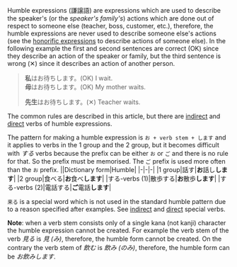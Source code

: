 Humble expressions (謙譲語) are expressions which are used to describe the speaker's (or the *speaker's family's*) actions which are done out of respect to someone else (teacher, boss, customer, etc.), therefore, the humble expressions are never used to describe someone else's actions (see the [honorific expressions](67) to describe actions of someone else).
In the following example the first and second sentences are correct (OK) since they describe an action of the speaker or family, but the third sentence is wrong (✕) since it describes an action of another person.

>**私**はお待ちします。(OK) I wait.  
>**母**はお待ちします。(OK) My mother waits.
>
>**先生**はお待ちします。(✕) Teacher waits.

The common rules are described in this article, but there are [indirect](59) and [direct](193) verbs of humble expressions.

The pattern for making a humble expression is `お + verb stem + します` and it applies to verbs in the 1 group and the 2 group, but it becomes difficult with *する* verbs because the prefix can be either `お` or `ご` and there is no rule for that. So the prefix must be memorised. The `ご` prefix is used more often than the `お` prefix.
||Dictionary form|Humble|
|-|-|-|
|1 group|話す|**お**話し**します**|
|2 group|食べる|**お**食べ**します**|
|する-verbs (1)|散歩する|**お**散歩**します**|
|する-verbs (2)|電話する|**ご**電話**します**|

`来る` is a special word which is not used in the standard humble pattern due to a reason specified after examples. See [indirect](59) and [direct](193) special verbs.

**Note**: when a verb stem consists only of a single kana (not kanji) character the humble expression cannot be created. For example the verb stem of the verb *見る* is *見 (み)*, therefore, the humble form cannot be created. On the contrary the verb stem of *飲む* is *飲み (のみ)*, therefore, the humble form can be *お飲みします*.